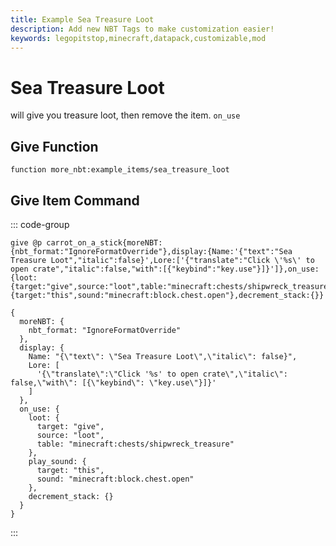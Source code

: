 ```yaml
---
title: Example Sea Treasure Loot
description: Add new NBT Tags to make customization easier!
keywords: legopitstop,minecraft,datapack,customizable,mod
---
```


# Sea Treasure Loot

will give you treasure loot, then remove the item. `on_use`

## Give Function

```mcfunction
function more_nbt:example_items/sea_treasure_loot
```

## Give Item Command

::: code-group

```mcfunction [mcfunction]
give @p carrot_on_a_stick{moreNBT:{nbt_format:"IgnoreFormatOverride"},display:{Name:'{"text":"Sea Treasure Loot","italic":false}',Lore:['{"translate":"Click \'%s\' to open crate","italic":false,"with":[{"keybind":"key.use"}]}']},on_use:{loot:{target:"give",source:"loot",table:"minecraft:chests/shipwreck_treasure"},play_sound:{target:"this",sound:"minecraft:block.chest.open"},decrement_stack:{}}
```

```snbt [snbt]
{
  moreNBT: {
    nbt_format: "IgnoreFormatOverride"
  },
  display: {
    Name: "{\"text\": \"Sea Treasure Loot\",\"italic\": false}",
    Lore: [
      '{\"translate\":\"Click '%s' to open crate\",\"italic\": false,\"with\": [{\"keybind\": \"key.use\"}]}'
    ]
  },
  on_use: {
    loot: {
      target: "give",
      source: "loot",
      table: "minecraft:chests/shipwreck_treasure"
    },
    play_sound: {
      target: "this",
      sound: "minecraft:block.chest.open"
    },
    decrement_stack: {}
  }
}
```

:::
